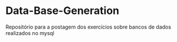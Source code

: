 # Data-Base-Generation
Repositório para a postagem dos exercícios sobre bancos de dados realizados no mysql
